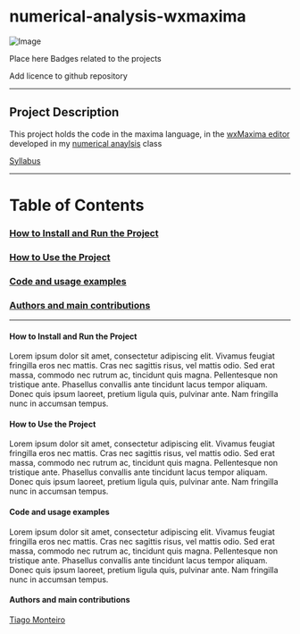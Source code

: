 # numerical-analysis-wxmaxima

![Image](https://images.pexels.com/photos/3781338/pexels-photo-3781338.jpeg?auto=compress&cs=tinysrgb&w=1260&h=750&dpr=2)

Place here Badges related to the projects


Add licence to github repository


[comment]: <> (This template serves to be used as a guide to write good documentation for github repositories)

[comment]: <> (Exemplo de READMEhttps://github.com/kefranabg/readme-md-generator)



[comment]: <> (Resoruces used to make this:
https://www.freecodecamp.org/news/how-to-write-a-good-readme-file/
)

---------------------------------------------------------------------------------------------------------


## Project Description

This project holds the code in the maxima language, in the [wxMaxima editor](https://wxmaxima-developers.github.io/wxmaxima/download.html) developed in my [numerical anaylsis](https://simple.wikipedia.org/wiki/Numerical_analysis) class

[Syllabus](https://guia.unl.pt/en/2022/fct/program/1058/course/12595#subject)


-----


# Table of Contents
### [ How to Install and Run the Project ](#How_to_install)

### [ How to Use the Project ](#How_to_use)

### [ Code and usage examples ](#examples)

### [ Authors and main contributions ](#credits)


-----

<a name="How_to_install">

#### How to Install and Run the Project

Lorem ipsum dolor sit amet, consectetur adipiscing elit. Vivamus feugiat fringilla eros nec mattis. Cras nec sagittis risus, vel mattis odio. Sed erat massa, commodo nec rutrum ac, tincidunt quis magna. Pellentesque non tristique ante. Phasellus convallis ante tincidunt lacus tempor aliquam. Donec quis ipsum laoreet, pretium ligula quis, pulvinar ante. Nam fringilla nunc in accumsan tempus. 

</a>

<a name="How_to_use">


#### How to Use the Project

Lorem ipsum dolor sit amet, consectetur adipiscing elit. Vivamus feugiat fringilla eros nec mattis. Cras nec sagittis risus, vel mattis odio. Sed erat massa, commodo nec rutrum ac, tincidunt quis magna. Pellentesque non tristique ante. Phasellus convallis ante tincidunt lacus tempor aliquam. Donec quis ipsum laoreet, pretium ligula quis, pulvinar ante. Nam fringilla nunc in accumsan tempus. 

</a>

<a name="examples">

#### Code and usage examples

Lorem ipsum dolor sit amet, consectetur adipiscing elit. Vivamus feugiat fringilla eros nec mattis. Cras nec sagittis risus, vel mattis odio. Sed erat massa, commodo nec rutrum ac, tincidunt quis magna. Pellentesque non tristique ante. Phasellus convallis ante tincidunt lacus tempor aliquam. Donec quis ipsum laoreet, pretium ligula quis, pulvinar ante. Nam fringilla nunc in accumsan tempus. 

</a>

<a name="credits">

#### Authors and main contributions

[Tiago Monteiro](https://github.com/tiagomonteiro0715/)


</a>


